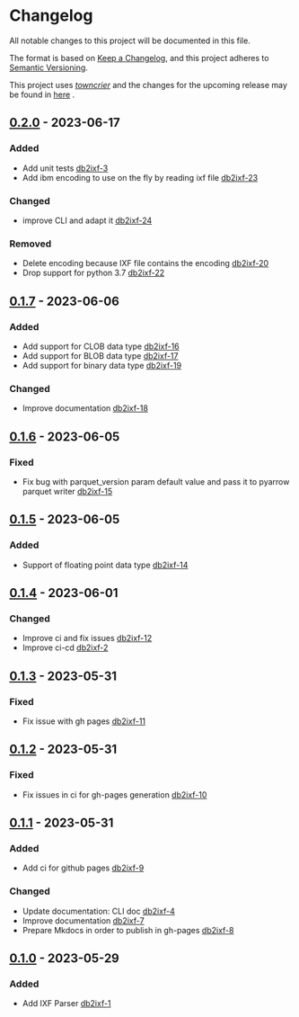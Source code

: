 # Changelog

All notable changes to this project will be documented in this file.

The format is based on [Keep a Changelog](https://keepachangelog.com/en/1.0.0/),
and this project adheres
to [Semantic Versioning](https://semver.org/spec/v2.0.0.html).

This project uses [*towncrier*](https://towncrier.readthedocs.io/) and the
changes for the upcoming release may be found
in [here](https://github.com/ismailhammounou/db2ixf/tree/main/resources/changelog)
.

<!-- release notes start -->
## [0.2.0](https://github.com/ismailhammounou/db2ixf/tree/0.2.0) - 2023-06-17


### Added

- Add unit tests [db2ixf-3](https://github.com/ismailhammounou/db2ixf/issues/3)
- Add ibm encoding to use on the fly by reading ixf file [db2ixf-23](https://github.com/ismailhammounou/db2ixf/issues/23)


### Changed

- improve CLI and adapt it [db2ixf-24](https://github.com/ismailhammounou/db2ixf/issues/24)


### Removed

- Delete encoding because IXF file contains the encoding [db2ixf-20](https://github.com/ismailhammounou/db2ixf/issues/20)
- Drop support for python 3.7 [db2ixf-22](https://github.com/ismailhammounou/db2ixf/issues/22)


## [0.1.7](https://github.com/ismailhammounou/db2ixf/tree/0.1.7) - 2023-06-06


### Added

- Add support for CLOB data type [db2ixf-16](https://github.com/ismailhammounou/db2ixf/issues/16)
- Add support for BLOB data type [db2ixf-17](https://github.com/ismailhammounou/db2ixf/issues/17)
- Add support for binary data type [db2ixf-19](https://github.com/ismailhammounou/db2ixf/issues/19)


### Changed

- Improve documentation [db2ixf-18](https://github.com/ismailhammounou/db2ixf/issues/18)


## [0.1.6](https://github.com/ismailhammounou/db2ixf/tree/0.1.6) - 2023-06-05


### Fixed

- Fix bug with parquet_version param default value and pass it to pyarrow parquet writer [db2ixf-15](https://github.com/ismailhammounou/db2ixf/issues/15)


## [0.1.5](https://github.com/ismailhammounou/db2ixf/tree/0.1.5) - 2023-06-05

### Added

- Support of floating point data
  type [db2ixf-14](https://github.com/ismailhammounou/db2ixf/issues/14)

## [0.1.4](https://github.com/ismailhammounou/db2ixf/tree/0.1.4) - 2023-06-01

### Changed

- Improve ci and fix
  issues [db2ixf-12](https://github.com/ismailhammounou/db2ixf/issues/12)
- Improve ci-cd [db2ixf-2](https://github.com/ismailhammounou/db2ixf/issues/2)

## [0.1.3](https://github.com/ismailhammounou/db2ixf/tree/0.1.3) - 2023-05-31

### Fixed

- Fix issue with gh pages
  [db2ixf-11](https://github.com/ismailhammounou/db2ixf/issues/11)

## [0.1.2](https://github.com/ismailhammounou/db2ixf/tree/0.1.2) - 2023-05-31

### Fixed

- Fix issues in ci for gh-pages
  generation [db2ixf-10](https://github.com/ismailhammounou/db2ixf/issues/10)

## [0.1.1](https://github.com/ismailhammounou/db2ixf/tree/0.1.1) - 2023-05-31

### Added

- Add ci for github
  pages [db2ixf-9](https://github.com/ismailhammounou/db2ixf/issues/9)

### Changed

- Update documentation: CLI
  doc [db2ixf-4](https://github.com/ismailhammounou/db2ixf/issues/4)
- Improve
  documentation [db2ixf-7](https://github.com/ismailhammounou/db2ixf/issues/7)
- Prepare Mkdocs in order to publish in
  gh-pages [db2ixf-8](https://github.com/ismailhammounou/db2ixf/issues/8)

## [0.1.0](https://github.com/ismailhammounou/db2ixf/tree/0.1.0) - 2023-05-29

### Added

- Add IXF Parser [db2ixf-1](https://github.com/ismailhammounou/db2ixf/issues/1)

